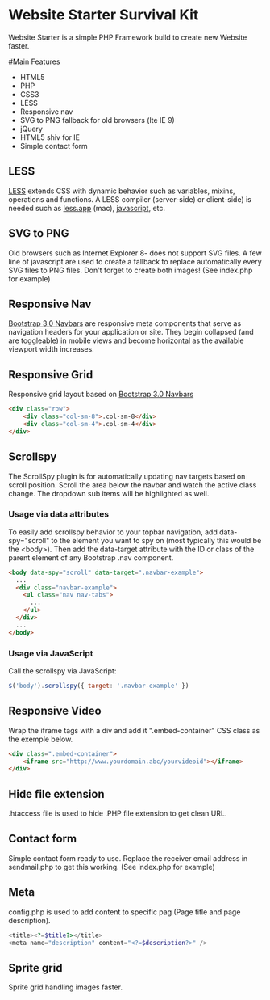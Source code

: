 Website Starter Survival Kit
===============

Website Starter is a simple PHP Framework build to create new Website faster.

#Main Features

- HTML5
- PHP
- CSS3
- LESS
- Responsive nav
- SVG to PNG fallback for old browsers (lte IE 9)
- jQuery
- HTML5 shiv for IE
- Simple contact form

## LESS
[LESS](http://lesscss.org/) extends CSS with dynamic behavior such as variables, mixins, operations and functions. A LESS compiler (server-side) or client-side) is needed such as [less.app](http://incident57.com/less/) (mac), [javascript](http://lesscss.org/), etc.

## SVG to PNG
Old browsers such as Internet Explorer 8- does not support SVG files. A few line of javascript are used to create a fallback to replace automatically every SVG files to PNG files. Don't forget to create both images! (See index.php for example)

## Responsive Nav
[Bootstrap 3.0 Navbars](http://getbootstrap.com/components/#navbar) are responsive meta components that serve as navigation headers for your application or site. They begin collapsed (and are toggleable) in mobile views and become horizontal as the available viewport width increases.

## Responsive Grid
Responsive grid layout based on [Bootstrap 3.0 Navbars](http://getbootstrap.com/components/#navbar)
```html
<div class="row">
	<div class="col-sm-8">.col-sm-8</div>
	<div class="col-sm-4">.col-sm-4</div>
</div>
```
## Scrollspy
The ScrollSpy plugin is for automatically updating nav targets based on scroll position. Scroll the area below the navbar and watch the active class change. The dropdown sub items will be highlighted as well.
### Usage via data attributes
To easily add scrollspy behavior to your topbar navigation, add data-spy="scroll" to the element you want to spy on (most typically this would be the &lt;body&gt;). Then add the data-target attribute with the ID or class of the parent element of any Bootstrap .nav component.
```html
<body data-spy="scroll" data-target=".navbar-example">
  ...
  <div class="navbar-example">
    <ul class="nav nav-tabs">
      ...
    </ul>
  </div>
  ...
</body>
```

### Usage via JavaScript
Call the scrollspy via JavaScript:
```javascript
$('body').scrollspy({ target: '.navbar-example' })
```


## Responsive Video
Wrap the iframe tags with a div and add it ".embed-container" CSS class as the exemple below.
```html
<div class=".embed-container">
	<iframe src="http://www.yourdomain.abc/yourvideoid"></iframe>
</div>
```

## Hide file extension
.htaccess file is used to hide .PHP file extension to get clean URL.

## Contact form
Simple contact form ready to use. Replace the receiver email address in sendmail.php to get this working. (See index.php for example)

## Meta
config.php is used to add content to specific pag (Page title and page description).
```php
<title><?=$title?></title>
<meta name="description" content="<?=$description?>" />
```

## Sprite grid
Sprite grid handling images faster.

